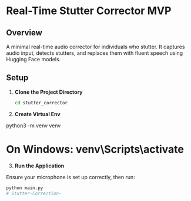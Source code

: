 # Real-Time Stutter Corrector MVP

## Overview
A minimal real-time audio corrector for individuals who stutter. It captures audio input, detects stutters, and replaces them with fluent speech using Hugging Face models.

## Setup

1. **Clone the Project Directory**

   ```bash
   cd stutter_corrector
2. **Create Virtual Env**

python3 -m venv venv
  # On Windows: venv\Scripts\activate


3. **Run the Application**

Ensure your microphone is set up correctly, then run:

```bash
python main.py
# Stutter-Correction-
